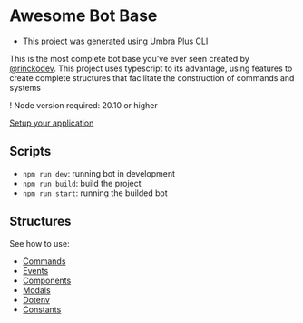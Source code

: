 # Awesome Bot Base

- [This project was generated using Umbra Plus CLI](https://github.com/rinckodev/umbraplus)

This is the most complete bot base you've ever seen created by [@rinckodev](https://github.com/rinckodev). This project uses typescript to its advantage, using features to create complete structures that facilitate the construction of commands and systems

! Node version required: 20.10 or higher

[Setup your application](docs/setup-your-discord-application.md)

## Scripts

- `npm run dev`: running bot in development
- `npm run build`: build the project
- `npm run start`: running the builded bot

## Structures

See how to use:

- [Commands](docs/how-to-use-commands.md)
- [Events](docs/how-to-use-events.md)
- [Components](docs/how-to-use-components.md)
- [Modals](docs/how-to-use-modals.md)
- [Dotenv](docs/how-to-use-dotenv.md)
- [Constants](docs/how-to-use-constants.md)
